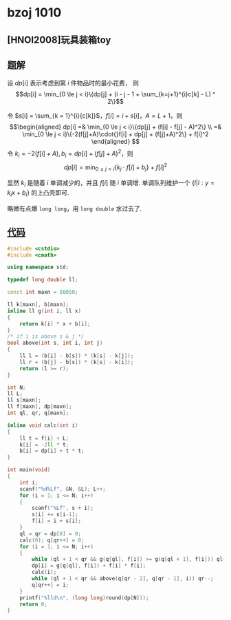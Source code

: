 # bzoj 1010

## [HNOI2008]玩具装箱toy

## 题解

设 $dp[i]$ 表示考虑到第 $i$ 件物品时的最小花费，
则
$$dp[i] = \min_{0 \le j < i}\{dp[j] + (i - j - 1 + \sum_{k=j+1}^{i}c[k] - L) ^ 2\}$$

令 $s[i] = \sum_{k = 1}^{i}{c[k]}$，$f[i] = i + s[i]$，$A = L + 1$，则
$$\begin{aligned}
dp[i] =& \min_{0 \le j < i}\{dp[j] + (f[i] - f[j] - A)^2\} \\
=& \min_{0 \le j < i}\{-2(f[j]+A)\cdot{}f[i] + dp[j] + (f[j]+A)^2\} + f[i]^2
\end{aligned}
$$
令 $k_i = -2(f[i] + A), b_i = dp[i] + (f[j]+A)^2$，则
$$dp[i] = \min_{0 \le j < i}\{k_j \cdot f[i] + b_j\} + f[i]^2$$

显然 $k_i$ 是随着 $i$ 单调减少的，并且 $f[i]$ 随 $i$ 单调增.
单调队列维护一个 $\{l|l: y = k_i x + b_i\}$ 的上凸壳即可.

略微有点爆 `long long`，用 `long double` 水过去了.

## [代码](https://github.com/ac-voyage/bzoj/blob/master/vol-01/1010.cc)
```cpp
#include <cstdio>
#include <cmath>

using namespace std;

typedef long double ll;

const int maxn = 50050;

ll k[maxn], b[maxn];
inline ll g(int i, ll x)
{
    return k[i] * x + b[i];
}
/* if i is above s & j */
bool above(int s, int i, int j)
{
    ll l = (b[i] - b[s]) * (k[s] - k[j]);
    ll r = (b[j] - b[s]) * (k[s] - k[i]);
    return (l >= r);
}

int N;
ll L;
ll s[maxn];
ll f[maxn], dp[maxn];
int ql, qr, q[maxn];

inline void calc(int i)
{
    ll t = f[i] + L;
    k[i] = -2ll * t;
    b[i] = dp[i] + t * t;
}

int main(void)
{
    int i;
    scanf("%d%Lf", &N, &L); L++;
    for (i = 1; i <= N; i++)
    {
        scanf("%Lf", s + i);
        s[i] += s[i-1];
        f[i] = i + s[i];
    }
    ql = qr = dp[0] = 0;
    calc(0); q[qr++] = 0;
    for (i = 1; i <= N; i++)
    {
        while (ql + 1 < qr && g(q[ql], f[i]) >= g(q[ql + 1], f[i])) ql++;
        dp[i] = g(q[ql], f[i]) + f[i] * f[i];
        calc(i);
        while (ql + 1 < qr && above(q[qr - 2], q[qr - 1], i)) qr--;
        q[qr++] = i;
    }
    printf("%lld\n", (long long)round(dp[N]));
    return 0;
}
```
